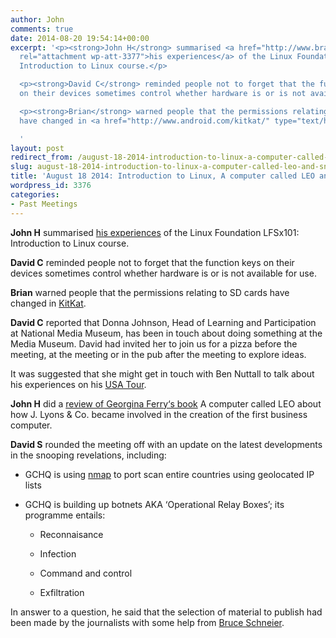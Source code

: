 ```yaml
---
author: John
comments: true
date: 2014-08-20 19:54:14+00:00
excerpt: '<p><strong>John H</strong> summarised <a href="http://www.bradlug.co.uk/?attachment_id=3377"
  rel="attachment wp-att-3377">his experiences</a> of the Linux Foundation LFSx101:
  Introduction to Linux course.</p>

  <p><strong>David C</strong> reminded people not to forget that the function keys
  on their devices sometimes control whether hardware is or is not available for use.</p>

  <p><strong>Brian</strong> warned people that the permissions relating to SD cards
  have changed in <a href="http://www.android.com/kitkat/" type="text/html">KitKat</a>.</p>

  '
layout: post
redirect_from: /august-18-2014-introduction-to-linux-a-computer-called-leo-and-snooping
slug: august-18-2014-introduction-to-linux-a-computer-called-leo-and-snooping
title: 'August 18 2014: Introduction to Linux, A computer called LEO and snooping'
wordpress_id: 3376
categories:
- Past Meetings
---
```


**John H** summarised [his experiences](http://www.bradlug.co.uk/august-18-2014-introduction-to-linux-a-computer-called-leo-and-snooping/introduction_to_linux/) of the Linux Foundation LFSx101: Introduction to Linux course.




**David C** reminded people not to forget that the function keys on their devices sometimes control whether hardware is or is not available for use.




**Brian** warned people that the permissions relating to SD cards have changed in [KitKat](http://www.android.com/kitkat/).




**David C** reported that Donna Johnson, Head of Learning and Participation at National Media Museum, has been in touch about doing something at the Media Museum. David had invited her to join us for a pizza before the meeting, at the meeting or in the pub after the meeting to explore ideas.




It was suggested that she might get in touch with Ben Nuttall to talk about his experiences on his [USA Tour](http://www.raspberrypi.org/tag/ben-nuttall/).




**John H** did a [review of Georgina Ferry‘s book](http://www.bradlug.co.uk/august-18-2014-introduction-to-linux-a-computer-called-leo-and-snooping/computer_called_leo/) A computer called LEO about how J. Lyons & Co. became involved in the creation of the first business computer.




**David S** rounded the meeting off with an update on the latest developments in the snooping revelations, including:






  * GCHQ is using [nmap](http://nmap.org/) to port scan entire countries using geolocated IP lists


  * GCHQ is building up botnets AKA ‘Operational Relay Boxes’; its programme entails:


    * Reconnaisance


    * Infection


    * Command and control


    * Exfiltration

			





In answer to a question, he said that the selection of material to publish had been made by the journalists with some help from [Bruce Schneier](https://www.schneier.com/).



